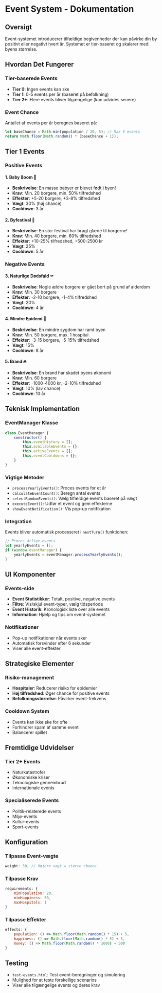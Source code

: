 # Event System - Dokumentation

## Oversigt
Event-systemet introducerer tilfældige begivenheder der kan påvirke din by positivt eller negativt hvert år. Systemet er tier-baseret og skalerer med byens størrelse.

## Hvordan Det Fungerer

### Tier-baserede Events
- **Tier 0**: Ingen events kan ske
- **Tier 1**: 0-5 events per år (baseret på befolkning)
- **Tier 2+**: Flere events bliver tilgængelige (kan udvides senere)

### Event Chance
Antallet af events per år beregnes baseret på:
```javascript
let baseChance = Math.min(population / 20, 5); // Max 5 events
return Math.floor(Math.random() * (baseChance + 1));
```

## Tier 1 Events

### Positive Events

#### 1. Baby Boom 👶
- **Beskrivelse**: En masse babyer er blevet født i byen!
- **Krav**: Min. 20 borgere, min. 50% tilfredshed
- **Effekter**: +5-20 borgere, +3-8% tilfredshed
- **Vægt**: 30% (høj chance)
- **Cooldown**: 3 år

#### 2. Byfestival 🎉
- **Beskrivelse**: En stor festival har bragt glæde til borgerne!
- **Krav**: Min. 40 borgere, min. 60% tilfredshed
- **Effekter**: +10-25% tilfredshed, +500-2500 kr
- **Vægt**: 25%
- **Cooldown**: 5 år

### Negative Events

#### 3. Naturlige Dødsfald ⚰️
- **Beskrivelse**: Nogle ældre borgere er gået bort på grund af alderdom
- **Krav**: Min. 30 borgere
- **Effekter**: -2-10 borgere, -1-4% tilfredshed
- **Vægt**: 20%
- **Cooldown**: 4 år

#### 4. Mindre Epidemi 🦠
- **Beskrivelse**: En mindre sygdom har ramt byen
- **Krav**: Min. 50 borgere, max. 1 hospital
- **Effekter**: -3-15 borgere, -5-15% tilfredshed
- **Vægt**: 15%
- **Cooldown**: 8 år

#### 5. Brand 🔥
- **Beskrivelse**: En brand har skadet byens økonomi
- **Krav**: Min. 60 borgere
- **Effekter**: -1000-4000 kr, -2-10% tilfredshed
- **Vægt**: 10% (lav chance)
- **Cooldown**: 10 år

## Teknisk Implementation

### EventManager Klasse
```javascript
class EventManager {
    constructor() {
        this.eventHistory = [];
        this.availableEvents = {};
        this.activeEvents = [];
        this.eventCooldowns = {};
    }
}
```

### Vigtige Metoder
- `processYearlyEvents()`: Proces events for et år
- `calculateEventCount()`: Beregn antal events
- `selectRandomEvents()`: Vælg tilfældige events baseret på vægt
- `executeEvent()`: Udfør et event og gem effekterne
- `showEventNotification()`: Vis pop-up notifikation

### Integration
Events bliver automatisk processeret i `nextTurn()` funktionen:
```javascript
// Proces årlige events
let yearlyEvents = [];
if (window.eventManager) {
    yearlyEvents = eventManager.processYearlyEvents();
}
```

## UI Komponenter

### Events-side
- **Event Statistikker**: Totalt, positive, negative events
- **Filtre**: Vis/skjul event-typer, vælg tidsperiode
- **Event Historik**: Kronologisk liste over alle events
- **Information**: Hjælp og tips om event-systemet

### Notifikationer
- Pop-up notifikationer når events sker
- Automatisk forsvinder efter 6 sekunder
- Viser alle event-effekter

## Strategiske Elementer

### Risiko-management
- **Hospitaler**: Reducerer risiko for epidemier
- **Høj tilfredshed**: Øger chance for positive events
- **Befolkningsstørrelse**: Påvirker event-frekvens

### Cooldown System
- Events kan ikke ske for ofte
- Forhindrer spam af samme event
- Balancerer spillet

## Fremtidige Udvidelser

### Tier 2+ Events
- Naturkatastrofer
- Økonomiske kriser
- Teknologiske gennembrud
- Internationale events

### Specialiserede Events
- Politik-relaterede events
- Miljø-events
- Kultur-events
- Sport-events

## Konfiguration

### Tilpasse Event-vægte
```javascript
weight: 30, // Højere vægt = større chance
```

### Tilpasse Krav
```javascript
requirements: {
    minPopulation: 20,
    minHappiness: 50,
    maxHospitals: 1
}
```

### Tilpasse Effekter
```javascript
effects: {
    population: () => Math.floor(Math.random() * 15) + 5,
    happiness: () => Math.floor(Math.random() * 5) + 3,
    money: () => Math.floor(Math.random() * 1000) + 500
}
```

## Testing
- `test-events.html`: Test event-beregninger og simulering
- Mulighed for at teste forskellige scenarios
- Viser alle tilgængelige events og deres krav
